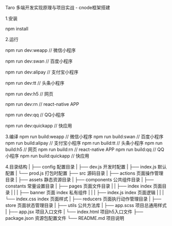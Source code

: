 Taro 多端开发实现原理与项目实战 - cnode框架搭建

1.安装

npm install

2.运行

npm run dev:weapp       // 微信小程序

npm run dev:swan        // 百度小程序

npm run dev:alipay      // 支付宝小程序

npm run dev:tt          // 头条小程序

npm run dev:h5          // 网页

npm run dev:rn          // react-native APP

npm run dev:qq          // QQ小程序

npm run dev:quickapp    // 快应用

3.编译
npm run build:weapp       // 微信小程序
npm run build:swan        // 百度小程序
npm run build:alipay      // 支付宝小程序
npm run build:tt          // 头条小程序
npm run build:h5          // 网页
npm run build:rn          // react-native APP
npm run build:qq          // QQ小程序
npm run build:quickapp    // 快应用

4.目录结构
|
├── config                 配置目录
|   ├── dev.js             开发时配置
|   ├── index.js           默认配置
|   └── prod.js            打包时配置
├── src                    源码目录
|   ├── actions            页面操作管理目录
|   ├── assets             静态资源目录
|   ├── components         公共组件目录
|   ├── constants          常量设置目录
|   ├── pages              页面文件目录
|   |   ├── index          index 页面目录
|   |   |   ├── banner     页面 index 私有组件
|   |   |   ├── index.js   index 页面逻辑
|   |   |   └── index.css  index 页面样式
|   ├── reducers           页面执行动作管理目录
|   ├── store              页面状态管理目录
|   ├── utils              公共方法库
|   ├── app.scss           项目总通用样式
|   ├── app.jsx            项目入口文件
|   └── index.html         项目h5入口文件
├── package.json           资源包配置文件
└── README.md              项目说明


